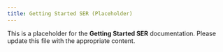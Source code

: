 ```yaml
---
title: Getting Started SER (Placeholder)
---
```


This is a placeholder for the **Getting Started SER** documentation. Please update this file with the appropriate content.
